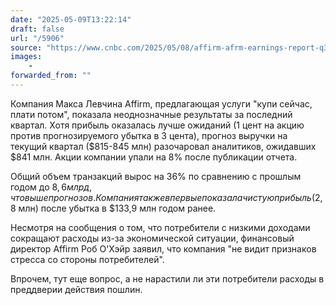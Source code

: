 ```yaml
---
date: "2025-05-09T13:22:14"
draft: false
url: "/5906"
source: "https://www.cnbc.com/2025/05/08/affirm-afrm-earnings-report-q3-2025.html"
images:
    -
forwarded_from: ""
---
```


Компания Макса Левчина Affirm, предлагающая услуги "купи сейчас, плати потом", показала неоднозначные результаты за последний квартал. Хотя прибыль оказалась лучше ожиданий (1 цент на акцию против прогнозируемого убытка в 3 цента), прогноз выручки на текущий квартал ($815-845 млн) разочаровал аналитиков, ожидавших $841 млн. Акции компании упали на 8% после публикации отчета.

Общий объем транзакций вырос на 36% по сравнению с прошлым годом до $8,6 млрд, что выше прогнозов. Компания также впервые показала чистую прибыль ($2,8 млн) после убытка в $133,9 млн годом ранее.

Несмотря на сообщения о том, что потребители с низкими доходами сокращают расходы из-за экономической ситуации, финансовый директор Affirm Роб О'Хэйр заявил, что компания "не видит признаков стресса со стороны потребителей".

Впрочем, тут еще вопрос, а не нарастили ли эти потребители расходы в преддверии действия пошлин.

